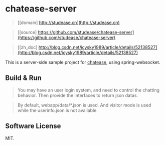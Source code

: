 # chatease-server

> [[domain] http://studease.cn](http://studease.cn)

> [[source] https://github.com/studease/chatease-server](https://github.com/studease/chatease-server)

> [[zh_doc] http://blog.csdn.net/icysky1989/article/details/52138527](http://blog.csdn.net/icysky1989/article/details/52138527)

This is a server-side sample project for [chatease](https://github.com/studease/chatease), using spring-websocket.


## Build & Run

> You may have an user login system, and need to control the chatting behavior. Then provide the interfaces to return json datas.

> By default, webapp/data/*.json is used. And visitor mode is used while the userinfo.json is not available.


## Software License

MIT.
